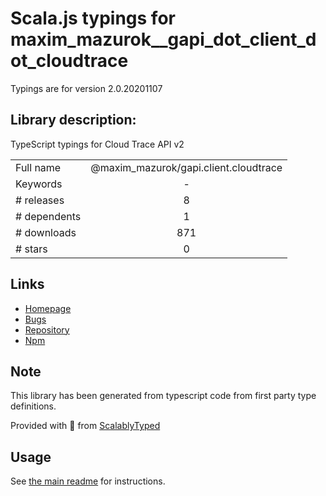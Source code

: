 
# Scala.js typings for maxim_mazurok__gapi_dot_client_dot_cloudtrace

Typings are for version 2.0.20201107

## Library description:
TypeScript typings for Cloud Trace API v2

|                    |                 |
| ------------------ | :-------------: |
| Full name          | @maxim_mazurok/gapi.client.cloudtrace |
| Keywords           | - |
| # releases         | 8 |
| # dependents       | 1 |
| # downloads        | 871 |
| # stars            | 0 |

## Links
- [Homepage](https://github.com/Maxim-Mazurok/google-api-typings-generator#readme)
- [Bugs](https://github.com/Maxim-Mazurok/google-api-typings-generator/issues)
- [Repository](https://github.com/Maxim-Mazurok/google-api-typings-generator)
- [Npm](https://www.npmjs.com/package/%40maxim_mazurok%2Fgapi.client.cloudtrace)
    


## Note
This library has been generated from typescript code from first party type definitions.

Provided with :purple_heart: from [ScalablyTyped](https://github.com/oyvindberg/ScalablyTyped)

## Usage
See [the main readme](../../readme.md) for instructions.


